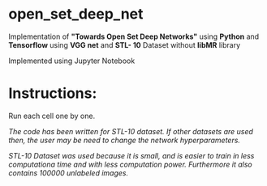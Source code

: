 # open_set_deep_net
Implementation of **"Towards Open Set Deep Networks"** using **Python** and **Tensorflow** using **VGG net** and **STL- 10** Dataset without **libMR** library

Implemented using Jupyter Notebook

# Instructions:

Run each cell one by one.

*The code has been written for STL-10 dataset. If other datasets are used then, the user may be need to change the network hyperparameters.*

*STL-10 Dataset was used because it is small, and is easier to train in less computationa time and with less computation power. Furthermore it also contains 100000 unlabeled images.*
